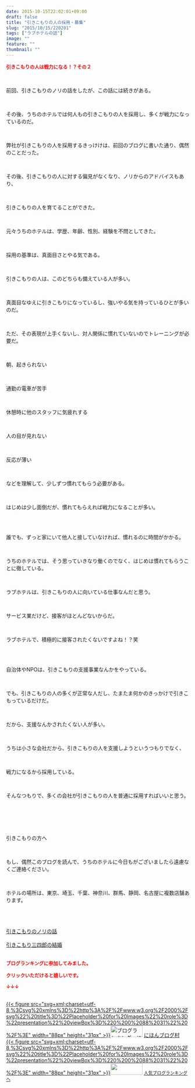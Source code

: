 ```yaml
---
date: 2015-10-15T22:02:01+09:00
draft: false
title: "引きこもりの人の採用・募集"
slug: "2015/10/15/220201"
tags: ["ラブホテルの話"]
image: ""
feature: ""
thumbnail: ""
---
```

<p><font color="#ff0000" size="2"><strong>引きこもりの人は戦力になる！？その２</strong></font></p><br/><p>前回、引きこもりのノリの話をしたが、この話には続きがある。</p><br/><p>その後、うちのホテルでは何人もの引きこもりの人を採用し、多くが戦力になっているのだ。</p><br/><p>弊社が引きこもりの人を採用するきっけけは、前回のブログに書いた通り、偶然のことだった。</p><br/><p>その後、引きこもりの人に対する偏見がなくなり、ノリからのアドバイスもあり、</p><br/><p>引きこもりの人を育てることができた。</p><br/><p>元々うちのホテルは、学歴、年齢、性別、経験を不問としてきた。</p><br/><p>採用の基準は、真面目さとやる気である。</p><br/><p>引きこもりの人は、このどちらも備えている人が多い。</p><br/><p>真面目なゆえに引きこもりになっているし、強いやる気を持っているひとが多いのだ。</p><br/><p>ただ、その表現が上手くないし、対人関係に慣れていないのでトレーニングが必要だ。</p><br/><p>朝、起きられない</p><br/><p>通勤の電車が苦手</p><br/><p>休憩時に他のスタッフに気疲れする</p><br/><p>人の目が見れない</p><br/><p>反応が薄い</p><br/><p>などを理解して、少しずつ慣れてもらう必要がある。</p><br/><p>はじめは少し面倒だが、慣れてもらえれば戦力になることが多い。</p><br/><br/><p>誰でも、ずっと家にいて他人と接していなければ、慣れるのに時間がかかる。</p><br/><p>うちのホテルでは、そう思っていきなり働くのでなく、はじめは慣れてもらうことに徹している。</p><br/><p>ラブホテルは、引きこもりの人に向いている仕事なんだと思う。</p><br/><p>サービス業だけど、接客がほとんどないからだ。</p><br/><p>ラブホテルで、積極的に接客されたくないですよね！？笑</p><br/><br/><p>自治体やNPOは、引きこもりの支援事業なんかをやっている。</p><br/><p>でも、引きこもりの人の多くが正常な人だし、たまたま何かのきっかけで引きこもっているだけだ。</p><br/><p>だから、支援なんかされたくない人が多い。</p><br/><p>うちは小さな会社だから、引きこもりの人を支援しようというつもりでなく、</p><br/><p>戦力になるから採用している。</p><br/><p>そんなつもりで、多くの会社が引きこもりの人を普通に採用すればいいと思う。</p><br/><br/><br/><br/><p>引きこもりの方へ</p><br/><p>もし、偶然このブログを読んで、うちのホテルに今日もがございましたら遠慮なくご連絡ください。</p><br/><p>ホテルの場所は、東京、埼玉、千葉、神奈川、群馬、静岡、名古屋に複数店舗あります。</p><br/><br/><br/><a href="http://ameblo.jp/baliclub/entry-12084289046.html" target="_blank">引きこもりのノリの話</a> <br/><br/><a href="http://ameblo.jp/baliclub/entry-12084289046.html" target="_blank">引きこもり三四郎の結婚</a> <br/><br/><p><font color="#ff0000" size="2"><strong>ブログランキングに参加してみました。<br/></strong></font></p><p><font color="#ff0000" size="2"><strong>クリックいただけると嬉しいです。<br/></strong></font></p><p><font color="#ff0000" size="2"><strong>↓↓↓</strong></font></p><p><br/><a href="http://www.blogmura.com/ranking.html" target="_blank">{{< figure src="svg+xml;charset=utf-8,%3Csvg%20xmlns%3D%22http%3A%2F%2Fwww.w3.org%2F2000%2Fsvg%22%20title%3D%22Placeholder%20for%20Images%22%20role%3D%22presentation%22%20viewBox%3D%220%200%2088%2031%22%20%2F%3E" width="88px" height="31px" >}}<noscript><img border="0" alt="ブログランキング・にほんブログ村へ" src="https://img-proxy.blog-video.jp/images?url=http%3A%2F%2Fwww.blogmura.com%2Fimg%2Fwww88_31.gif" width="88" height="31"></noscript></a> <a href="http://www.blogmura.com/ranking.html" target="_blank">にほんブログ村</a> <br/><a title="人気ブログランキングへ" href="link.php?1804582">{{< figure src="svg+xml;charset=utf-8,%3Csvg%20xmlns%3D%22http%3A%2F%2Fwww.w3.org%2F2000%2Fsvg%22%20title%3D%22Placeholder%20for%20Images%22%20role%3D%22presentation%22%20viewBox%3D%220%200%2088%2031%22%20%2F%3E" width="88px" height="31px" >}}<noscript><img border="0" src="https://blog.with2.net/img/banner/banner_22.gif" width="88" height="31"></noscript></a> <a style="FONT-SIZE: 12px" href="link.php?1804582">人気ブログランキングへ</a> </p>

